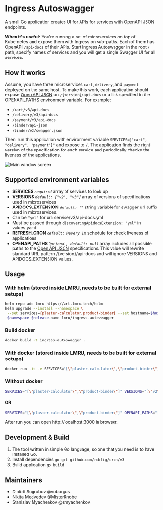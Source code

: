 # Ingress Autoswagger
A small Go application creates UI for APIs for services with OpenAPI JSON endpoints.

**When it's useful:** You're running a set of microservices on top of Kubernetes and expose them with Ingress on sub-paths.
Each of them has OpenAPI `/api-docs` of their APIs.
Start Ingress Autoswagger in the root `/` path, specify names of services and you will get a single Swagger UI for all services.

## How it works
Assume, you have three microservices `cart`, `delivery`, and `payment` deployed on the same host.
To make this work, each application should expose [Open API JSON](https://swagger.io/specification/) on `/{version}/api-docs` or a link specified in the OPENAPI_PATHS environment variable.
For example:

* `/cart/v3/api-docs`
* `/delivery/v3/api-docs`
* `/payment/v3/api-docs`
* `/binder/api-json`
* `/binder/v2/swagger.json`

Then, run this application with environment variable `SERVICES=["cart", "delivery", "payment"]"` and expose to `/`.
The application finds the right version of the specification for each service and periodically checks the liveness of the applications.

![Main window screen](https://github.com/adeo/ingress-autoswagger/raw/master/docs/main_window.png)

## Supported environment variables

* **SERVICES** *`required`* array of services to look up
* **VERSIONS**  *`default: ["v2", "v3"]`* array of versions of specifications used in microservices
* **APIDOCS_EXTENSION**  *`default: ""`* string variable for swagger url suffix used in microservices. 
* Can be `"yml"` for url: service/v3/api-docs.yml
* Must be passed through `discoveringApidocsExtension: "yml"` in values.yaml 
* **REFRESH_CRON** *`default: @every 1m`* schedule for check liveness of applications
* **OPENAPI_PATHS** *`Optional, default: null`* array includes all possible paths to the [Open API JSON](https://swagger.io/specification/) specifications. 
This value will rewrite standard URL pattern /{version}/api-docs and will ignore VERSIONS and APIDOCS_EXTENSION values. 

## Usage

### With helm (stored inside LMRU, needs to be built for external setups)

```bash
helm repo add lmru https://art.lmru.tech/helm
helm upgrade --install --namespace \
 --set services={plaster-calculator,product-binder} --set hostname=$hostname --set version=4.0.0 \
 $namespace $release-name lmru/ingress-autoswagger
```

### Build docker

```bash
docker build -t ingress-autoswagger .
```

### With docker (stored inside LMRU, needs to be built for external setups)

```bash
docker run -it -e SERVICES="[\"plaster-calculator\",\"product-binder\"]" -e VERSIONS="[\"v2\",\"v3\"]" docker.art.lmru.tech/bricks/ingress-autoswagger:latest
```

### Without docker

```bash
SERVICES="[\"plaster-calculator\",\"product-binder\"]" VERSIONS="[\"v2\",\"v3\"]" go run ingress-autoswagger.go 
```

#### OR

```bash
SERVICES="[\"plaster-calculator\",\"product-binder\"]" OPENAPI_PATHS="[\"api-json\",\"v2/swagger.json\",\"v2/swagger.yaml\"]" go run ingress-autoswagger.go
```

After run you can open http://localhost:3000 in browser.

## Development & Build

1. The tool written in simple Go language, so one that you need is to have installed Go.
1. Install dependencies `go get github.com/robfig/cron/v3`
1. Build application `go build`

## Maintainers

* Dmitrii Sugrobov @voborgus
* Nikita Medvedev @MisterRnobe
* Stanislav Myachenkov @smyachenkov
